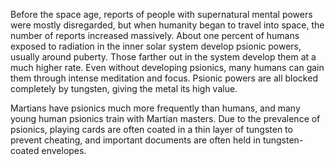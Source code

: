 Before the space age, reports of people with supernatural mental powers were mostly disregarded, but when humanity began to travel into space, the number of reports increased massively. About one percent of humans exposed to radiation in the inner solar system develop psionic powers, usually around puberty. Those farther out in the system develop them at a much higher rate. Even without developing psionics, many humans can gain them through intense meditation and focus. Psionic powers are all blocked completely by tungsten, giving the metal its high value.

Martians have psionics much more frequently than humans, and many young human psionics train with Martian masters. Due to the prevalence of psionics, playing cards are often coated in a thin layer of tungsten to prevent cheating, and important documents are often held in tungsten-coated envelopes.